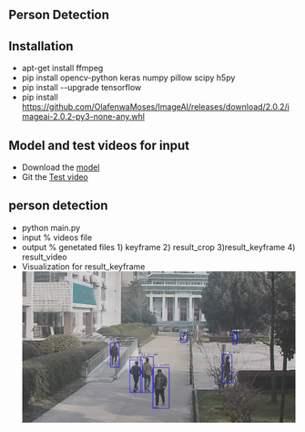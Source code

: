 ## Person Detection
## Installation
- apt-get install ffmpeg
- pip install opencv-python keras numpy pillow scipy h5py 
- pip install --upgrade tensorflow
- pip install https://github.com/OlafenwaMoses/ImageAI/releases/download/2.0.2/imageai-2.0.2-py3-none-any.whl
## Model and test videos for input
- Download the [model](https://pan.baidu.com/s/1A6d2qrrUZ99rKOhX4w9DGA)
- Git the [Test video](https://pan.baidu.com/s/1AD2YAQWuiY9DgLtJpRT3kw)  

## person detection
- python main.py 
- input % videos file
- output % genetated files 1) keyframe 2) result_crop 3)result_keyframe 4) result_video
- Visualization for result_keyframe
![Result](https://github.com/xiaowang1516/Person_Detection_for_videos/blob/master/Result.png)

